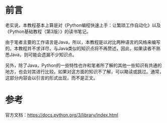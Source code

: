 # 前言

老实说，本教程基本上算是对《Python编程快速上手：让繁琐工作自动化》以及《Python基础教程（第3版）》的读书笔记。

由于笔者主要的工作语言是Java，所以，本教程是以对比两种语言的风格来编写的。本教程并不求详尽，与Java类似的知识点将不再赘述，因此，如果读者不熟悉Java，则可能会遗漏不少知识点。

另外，除了Java，Python的一些特性也许和笔者所了解的其他一些知识有共通的地方，也会对其进行比较。如果对这方面的知识不了解，可以略读或跳过。通常，这部分内容会以引言的形式出现，而不是正文。

# 参考

官方文档：https://docs.python.org/3/library/index.html
